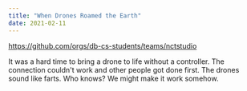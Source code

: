 ```yaml
---
title: "When Drones Roamed the Earth"
date: 2021-02-11
---
```

https://github.com/orgs/db-cs-students/teams/nctstudio

It was a hard time to bring a drone to life without a controller. 
The connection couldn't work and other people got done first. 
The drones sound like farts.
Who knows? We might make it work somehow.
